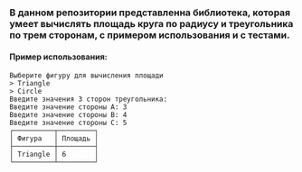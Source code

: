 ### В данном репозитории представленна библиотека, которая умеет вычислять площадь круга по радиусу и треугольника по трем сторонам, с примером использования и с тестами.

#### Пример использования:
```console
Выберите фигуру для вычисления площади
> Triangle 
> Circle
Введите значения 3 сторон треугольника:
Введите значение стороны А: 3          
Введите значение стороны B: 4
Введите значение стороны C: 5
┌──────────┬─────────┐
│ Фигура   │ Площадь │
├──────────┼─────────┤
│ Triangle │ 6       │
└──────────┴─────────┘
```
